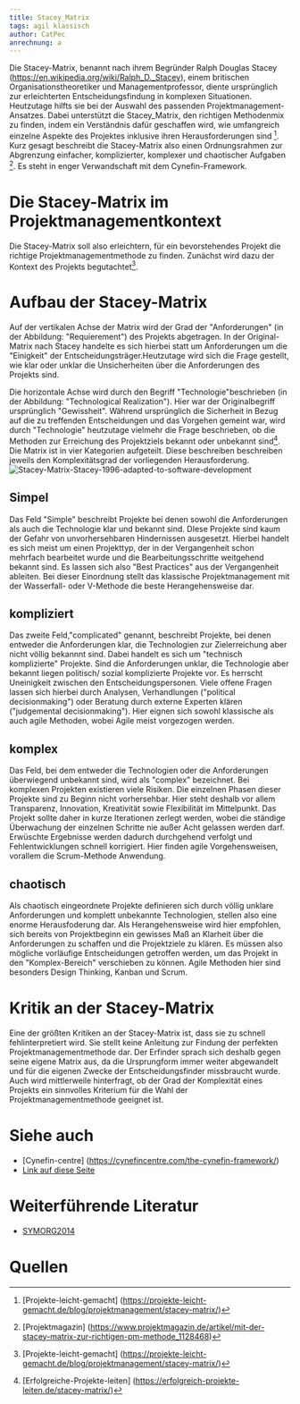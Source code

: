 ```yaml
---
title: Stacey_Matrix
tags: agil klassisch
author: CatPec
anrechnung: a
---
```

Die Stacey-Matrix, benannt nach ihrem Begründer Ralph Douglas Stacey (https://en.wikipedia.org/wiki/Ralph_D._Stacey), einem britischen Organisationstheoretiker und Managementprofessor, diente ursprünglich zur erleichterten Entscheidungsfindung in komplexen Situationen. Heutzutage hilfts sie bei der Auswahl des passenden Projektmanagement-Ansatzes. Dabei unterstützt die Stacey_Matrix, den richtigen Methodenmix zu finden, indem ein Verständnis dafür geschaffen wird, wie umfangreich einzelne Aspekte des Projektes inklusive ihren Herausforderungen sind [^1]. Kurz gesagt beschreibt die Stacey-Matrix also einen Ordnungsrahmen zur Abgrenzung einfacher, komplizierter, komplexer und chaotischer Aufgaben [^2]. Es steht in enger Verwandschaft mit dem Cynefin-Framework.


# Die Stacey-Matrix im Projektmanagementkontext

Die Stacey-Matrix soll also erleichtern, für ein bevorstehendes Projekt die richtige Projektmanagementmethode zu finden. Zunächst wird dazu der Kontext des Projekts begutachtet[^1]. 

# Aufbau der Stacey-Matrix

Auf der vertikalen Achse der Matrix wird der Grad der "Anforderungen" (in der Abbildung: "Requierement") des Projekts abgetragen. In der Original-Matrix nach Stacey handelte es sich hierbei statt um Anforderungen um die "Einigkeit" der Entscheidungsträger.Heutzutage wird sich die Frage gestellt, wie klar oder unklar die Unsicherheiten über die Anforderungen des Projekts sind. 

Die horizontale Achse wird durch den Begriff "Technologie"beschrieben (in der Abbildung: "Technological Realization"). Hier war der Originalbegriff ursprünglich "Gewissheit".  Während ursprünglich die Sicherheit in Bezug auf die zu treffenden Entscheidungen und das Vorgehen gemeint war, wird durch "Technologie" heutzutage vielmehr die Frage beschrieben, ob die Methoden zur Erreichung des Projektziels bekannt oder unbekannt sind[^3]. Die Matrix ist in vier Kategorien aufgeteilt. Diese beschreiben beschreiben jeweils den Komplexitätsgrad der vorliegenden Herausforderung.
![Stacey-Matrix-Stacey-1996-adapted-to-software-development](https://user-images.githubusercontent.com/92922561/140303470-74e6e67d-b486-4880-a88d-d62973995058.png)

## Simpel

Das Feld "Simple" beschreibt Projekte bei denen sowohl die Anforderungen als auch die Technologie klar und bekannt sind. DIese Projekte sind kaum der Gefahr von unvorhersehbaren Hindernissen ausgesetzt. Hierbei handelt es sich meist um einen Projekttyp, der in der Vergangenheit schon mehrfach bearbeitet wurde und die Bearbeitungsschritte weitgehend bekannt sind. Es lassen sich also "Best Practices" aus der Vergangenheit ableiten. Bei dieser Einordnung stellt das klassische Projektmanagement mit der Wasserfall- oder V-Methode die beste Herangehensweise dar.

## kompliziert

Das zweite Feld,"complicated" genannt, beschreibt Projekte, bei denen entweder die Anforderungen klar, die Technologien zur Zielerreichung aber nicht völlig bekannnt sind. Dabei handelt es sich um "technisch komplizierte" Projekte. 
Sind die Anforderungen unklar, die Technologie aber bekannt liegen politisch/ sozial komplizierte Projekte vor. Es herrscht Uneinigkeit zwischen den Entscheidungspersonen. Viele offene Fragen lassen sich hierbei durch Analysen, Verhandlungen ("political decisionmaking") oder Beratung durch externe Experten klären ("judgemental decisionmaking").  Hier eignen sich sowohl klassische als auch agile Methoden, wobei Agile meist vorgezogen werden.

## komplex
Das Feld, bei dem entweder die Technologien oder die Anforderungen überwiegend unbekannt sind, wird als "complex" bezeichnet. Bei komplexen Projekten existieren viele Risiken. Die einzelnen Phasen dieser Projekte sind zu Beginn nicht vorhersehbar. Hier steht deshalb vor allem Transparenz, Innovation, Kreativität sowie Flexibilität im Mittelpunkt. Das Projekt sollte daher in kurze Iterationen zerlegt werden, wobei die ständige Überwachung der einzelnen Schritte nie außer Acht gelassen werden darf. Erwüschte Ergebnisse werden dadurch durchgehend verfolgt und Fehlentwicklungen schnell korrigiert. Hier finden agile Vorgehensweisen, vorallem die Scrum-Methode Anwendung.

## chaotisch
Als chaotisch eingeordnete Projekte definieren sich durch völlig unklare Anforderungen und komplett unbekannte Technologien, stellen also eine enorme Herausfoderung dar. Als Herangehensweise wird hier empfohlen, sich bereits von Projektbeginn ein gewisses Maß an Klarheit über die Anforderungen zu schaffen und die Projektziele zu klären. Es müssen also mögliche vorläufige Entscheidungen getroffen werden, um das Projekt in den "Komplex-Bereich" verschieben zu können. Agile Methoden hier sind besonders Design Thinking, Kanban und Scrum.

# Kritik an der Stacey-Matrix

Eine der größten Kritiken an der Stacey-Matrix ist, dass sie zu schnell fehlinterpretiert wird. Sie stellt keine Anleitung zur Findung der perfekten Projektmanagementmethode dar. Der Erfinder sprach sich deshalb gegen seine eigene Matrix aus, da die Ursprungform immer weiter abgewandelt und für die eigenen Zwecke der Entscheidungsfinder missbraucht wurde.
Auch wird mittlerweile hinterfragt, ob der Grad der Komplexität eines Projekts ein sinnvolles Kriterium für die Wahl der Projektmanagementmethode geeignet ist.

# Siehe auch

* [Cynefin-centre] (https://cynefincentre.com/the-cynefin-framework/)
* [Link auf diese Seite](Stacey_Matrix.md)

# Weiterführende Literatur

* [SYMORG2014](http://symorg.fon.bg.ac.rs/proceedings/papers/21%20-%20PROJECT%20MANAGEMENT.pdf#page=71)

# Quellen

[^1]: [Projekte-leicht-gemacht] (https://projekte-leicht-gemacht.de/blog/projektmanagement/stacey-matrix/)
[^2]: [Projektmagazin] (https://www.projektmagazin.de/artikel/mit-der-stacey-matrix-zur-richtigen-pm-methode_1128468)
[^3]: [Erfolgreiche-Projekte-leiten] (https://erfolgreich-projekte-leiten.de/stacey-matrix/)
[^4]: [researchgate] (https://www.researchgate.net/figure/Stacey-Matrix-Stacey-1996-adapted-to-software-development_fig3_336899045)

